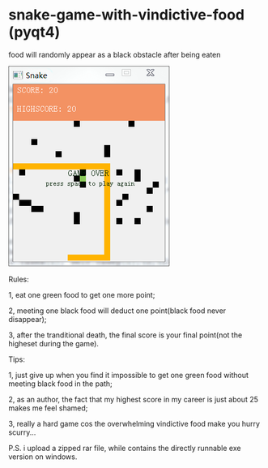 # snake-game-with-vindictive-food (pyqt4)
food will randomly appear as a black obstacle after being eaten 


![](https://github.com/shuaixu1997/snake-game-with-vindictive-food/blob/master/snake_game_enhanced.png)

Rules:

1, eat one green food to get one more point;

2, meeting one black food will deduct one point(black food never disappear);

3, after the tranditional death, the final score is your final point(not the higheset during the game).

Tips: 

1, just give up when you find it impossible to get one green food without meeting black food in the path;

2, as an author, the fact that my highest score in my career is just about 25 makes me feel shamed;

3, really a hard game cos the overwhelming vindictive food make you hurry scurry... 



P.S. i upload a zipped rar file, while contains the directly runnable exe version on windows.
